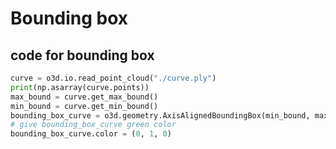 # Bounding box



## code for bounding box

```python
curve = o3d.io.read_point_cloud("./curve.ply")
print(np.asarray(curve.points))
max_bound = curve.get_max_bound()
min_bound = curve.get_min_bound()
bounding_box_curve = o3d.geometry.AxisAlignedBoundingBox(min_bound, max_bound)
# give bounding_box_curve green color
bounding_box_curve.color = (0, 1, 0)
```

